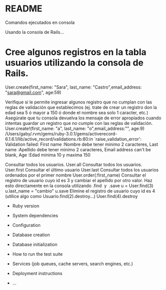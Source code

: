 # README

Comandos ejecutados en consola

Usando la consola de Rails...

# Cree algunos registros en la tabla usuarios utilizando la consola de Rails.
User.create(first_name: "Sara", last_name: "Castro",email_address: "sara@gmail.com", age:59) 

Verifique si le permite ingresar algunos registro que no cumplan con las reglas de validación que establecimos (ej. trate de crear un registro don la edad sea 5 ó mayor a 150 ó donde el nombre sea solo 1 caracter, etc.)
Asegúrate que tu consola devuelva los mensaje de error apropiados cuando intentas guardar un registro que no cumple con las reglas de validación.
User.create!(first_name: "a", last_name: "o",email_address:"", age:9) /Users/gaby/.rvm/gems/ruby-3.0.1/gems/activerecord-6.1.6.1/lib/active_record/validations.rb:80:in `raise_validation_error': Validation failed: First name :Nombre debe tener minimo 2 caracteres, Last name :Apellido debe tener minimo 2 caracteres, Email address can't be blank, Age :Edad minima 10 y maxima 150

Consultar todos los usuarios.
User.all
Consultar todos los usuarios.
User.first
Consultar el último usuario
User.last
Consultar todos los usuarios ordenados por el primer nombre
User.order(:first_name)
Consultar el registro de usuario cuyo id es 3 y cambiar el apellido por otro valor. Haz esto directamente en la consola utilizando .find  y  .save
u = User.find(3)
u.last_name = "cambio" 
u.save
Elimine el registro de usuario cuyo id es 4 (utilice algo como Usuario.find(2).destroy...) 
User.find(4).destroy


* Ruby version

* System dependencies

* Configuration

* Database creation

* Database initialization

* How to run the test suite

* Services (job queues, cache servers, search engines, etc.)

* Deployment instructions

* ...
